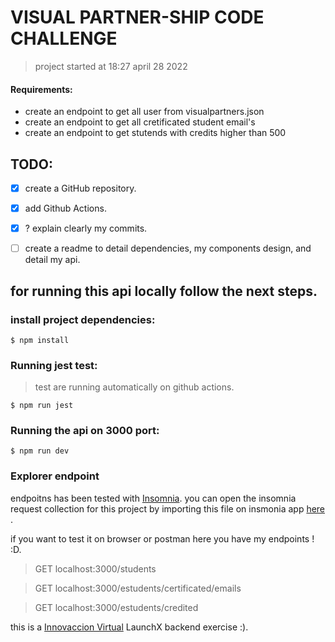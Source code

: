 
# VISUAL PARTNER-SHIP CODE CHALLENGE


> project started at 18:27 april 28 2022

#### Requirements:

- create an endpoint to get all user from visualpartners.json
- create an endpoint to get all cretificated student email's
- create an endpoint to get stutends with credits higher than 500


## TODO:

- [x] create a GitHub repository.
- [x] add Github Actions.
- [x] ? explain clearly my commits.
- [ ] create a readme to detail dependencies, my components design, and detail my   api.



## for running this api locally follow the next steps.

### install project dependencies:

```
$ npm install 
```


### Running jest test:

> test are running automatically on github actions.

```
$ npm run jest
```


### Running the api on 3000 port:

```
$ npm run dev
```


### Explorer endpoint

endpoitns has been tested with [Insomnia](https://insomnia.rest/). you can open the insomnia request collection for this project by importing this file on insmonia app [here](https://github.com/MauroMontan/code-challenge-launchX/tree/main/insomnia-collection) .

if you want to test it on browser or postman here you have my endpoints ! :D.

> GET localhost:3000/students

> GET localhost:3000/estudents/certificated/emails

> GET localhost:3000/estudents/credited


this is a [Innovaccion Virtual](https://www.instagram.com/innovaccionvirtual/) LaunchX backend exercise :).
